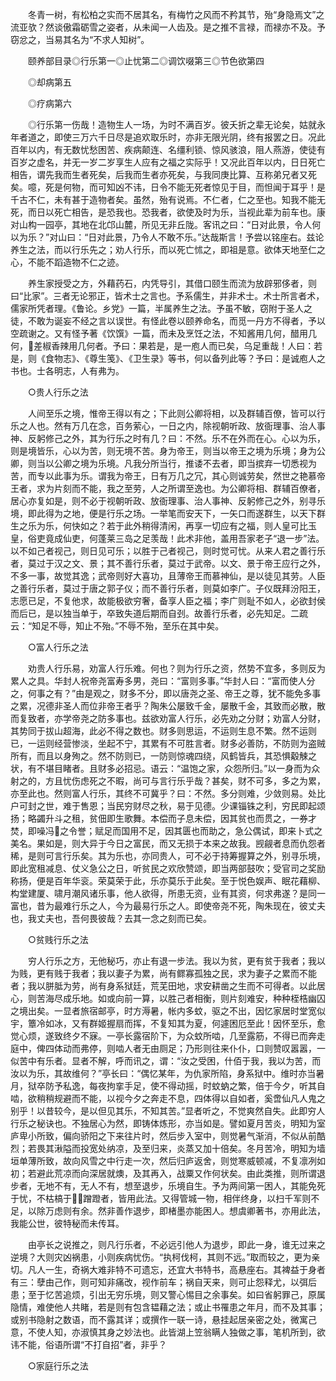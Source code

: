 <!-- { "loadSidebar": true } -->
　　冬青一树，有松柏之实而不居其名，有梅竹之风而不矜其节，殆“身隐焉文”之流亚欤？然谈傲霜砺雪之姿者，从未闻一人齿及。是之推不言禄，而禄亦不及。予窃忿之，当易其名为“不求人知树”。

　　颐养部目录◎行乐第一◎止忧第二◎调饮啜第三◎节色欲第四

　　◎却病第五

　　◎疗病第六

　　◎行乐第一伤哉！造物生人一场，为时不满百岁。彼夭折之辈无论矣，姑就永年者道之，即使三万六千日尽是追欢取乐时，亦非无限光阴，终有报罢之日。况此百年以内，有无数忧愁困苦、疾病颠连、名缰利锁、惊风骇浪，阻人燕游，使徒有百岁之虚名，并无一岁二岁享生人应有之福之实际乎！又况此百年以内，日日死亡相告，谓先我而生者死矣，后我而生者亦死矣，与我同庚比算、互称弟兄者又死矣。噫，死是何物，而可知凶不讳，日令不能无死者惊见于目，而怛闻于耳乎！是千古不仁，未有甚于造物者矣。虽然，殆有说焉。不仁者，仁之至也。知我不能无死，而日以死亡相告，是恐我也。恐我者，欲使及时为乐，当视此辈为前车也。康对山构一园亭，其地在北邙山麓，所见无非丘陇。客讯之曰：“日对此景，令人何以为乐？”对山曰：“日对此景，乃令人不敢不乐。”达哉斯言！予尝以铭座右。兹论养生之法，而以行乐先之；劝人行乐，而以死亡怵之，即祖是意。欲体天地至仁之心，不能不蹈造物不仁之迹。

　　养生家授受之方，外藉药石，内凭导引，其借口颐生而流为放辟邪侈者，则曰“比家”。三者无论邪正，皆术士之言也。予系儒生，并非术士。术士所言者术，儒家所凭者理。《鲁论。乡党》一篇，半属养生之法。予虽不敏，窃附于圣人之徒，不敢为诞妄不经之言以误世。有怪此卷以颐养命名，而觅一丹方不得者，予以空疏谢之。又有怪予著《饮馔》一篇，而未及烹饪之法，不知酱用几何，醋用几何，差椒香辣用几何者。予曰：果若是，是一庖人而已矣，乌足重哉！人曰：若是，则《食物志》、《尊生笺》、《卫生录》等书，何以备列此等？予曰：是诚庖人之书也。士各明志，人有弗为。

　　○贵人行乐之法

　　人间至乐之境，惟帝王得以有之；下此则公卿将相，以及群辅百僚，皆可以行乐之人也。然有万几在念，百务萦心，一日之内，除视朝听政、放衙理事、治人事神、反躬修己之外，其为行乐之时有几？曰：不然。乐不在外而在心。心以为乐，则是境皆乐，心以为苦，则无境不苦。身为帝王，则当以帝王之境为乐境；身为公卿，则当以公卿之境为乐境。凡我分所当行，推诿不去者，即当摈弃一切悉视为苦，而专以此事为乐。谓我为帝王，日有万几之冗，其心则诚劳矣，然世之艳慕帝王者，求为片刻而不能，我之至劳，人之所谓至逸也。为公卿将相、群辅百僚者，居心亦复如是，则不必于视朝听政、放衙理事、治人事神、反躬修己之外，别寻乐境，即此得为之地，便是行乐之场。一举笔而安天下，一矢口而遂群生，以天下群生之乐为乐，何快如之？若于此外稍得清闲，再享一切应有之福，则人皇可比玉皇，俗吏竟成仙吏，何蓬莱三岛之足羡哉！此术非他，盖用吾家老子“退一步”法。以不如己者视己，则日见可乐；以胜于己者视己，则时觉可忧。从来人君之善行乐者，莫过于汉之文、景；其不善行乐者，莫过于武帝。以文、景于帝王应行之外，不多一事，故觉其逸；武帝则好大喜功，且薄帝王而慕神仙，是以徒见其劳。人臣之善行乐者，莫过于唐之郭子仪；而不善行乐者，则莫如李广。子仪既拜汾阳王，志愿已足，不复他求，故能极欲穷奢，备享人臣之福；李广则耻不如人，必欲封侯而后已，是以独当单于，卒致失道后期而自刭。故善行乐者，必先知足。二疏云：“知足不辱，知止不殆。”不辱不殆，至乐在其中矣。

　　○富人行乐之法

　　劝贵人行乐易，劝富人行乐难。何也？则为行乐之资，然势不宜多，多则反为累人之具。华封人祝帝尧富寿多男，尧曰：“富则多事。”华封人曰：“富而使人分之，何事之有？”由是观之，财多不分，即以唐尧之圣、帝王之尊，犹不能免多事之累，况德非圣人而位非帝王者乎？陶朱公屡致千金，屡散千金，其致而必散，散而复致者，亦学帝尧之防多事也。兹欲劝富人行乐，必先劝之分财；劝富人分财，其势同于拔山超海，此必不得之数也。财多则思运，不运则生息不繁。然不运则已，一运则经营惨淡，坐起不宁，其累有不可胜言者。财多必善防，不防则为盗贼所有，而且以身殉之。然不防则已，一防则惊魂四绕，风鹤皆兵，其恐惧觳觫之状，有不堪目睹者。且财多必招忌。语云：“温饱之家，众怨所归。”以一身而为众射之的，方且忧伤虑死之不暇，尚可与言行乐乎哉？甚矣，财不可多，多之为累，亦至此也。然则富人行乐，其终不可冀乎？曰：不然。多分则难，少敛则易。处比户可封之世，难于售恩；当民穷财尽之秋，易于见德。少课锱铢之利，穷民即起颂扬；略蠲升斗之租，贫佃即生歌舞。本偿而子息未偿，因其贫也而贯之，一券才焚，即噪冯之令誉；赋足而国用不足，因其匮也而助之，急公偶试，即来卜式之美名。果如是，则大异于今日之富民，而又无损于本来之故我。觊觎者息而仇怨者稀，是则可言行乐矣。其为乐也，亦同贵人，可不必于持筹握算之外，别寻乐境，即此宽租减息、仗义急公之日，听贫民之欢欣赞颂，即当两部鼓吹；受官司之奖励称扬，便是百年华衮。荣莫荣于此，乐亦莫乐于此矣。至于悦色娱声、眠花藉柳、构堂建厦、啸月潮风诸乐事，他人欲得，所患无资，业有其资，何求弗遂？是同一富也，昔为最难行乐之人，今为最易行乐之人。即使帝尧不死，陶朱现在，彼丈夫也，我丈夫也，吾何畏彼哉？去其一念之刻而已矣。

　　○贫贱行乐之法

　　穷人行乐之方，无他秘巧，亦止有退一步法。我以为贫，更有贫于我者；我以为贱，更有贱于我者；我以妻子为累，尚有鳏寡孤独之民，求为妻子之累而不能者；我以胼胝为劳，尚有身系狱廷，荒芜田地，求安耕凿之生而不可得者。以此居心，则苦海尽成乐地。如或向前一算，以胜己者相衡，则片刻难安，种种桎梏幽囚之境出矣。一显者旅宿邮亭，时方溽暑，帐内多蚊，驱之不出，因忆家居时堂宽似宇，簟冷如冰，又有群姬握扇而挥，不复知其为夏，何遽困厄至此！因怀至乐，愈觉心烦，遂致终夕不寐。一亭长露宿阶下，为众蚊所啮，几至露筋，不得已而奔走庭中，俾四体动而弗停，则啮人者无由厕足；乃形则往来仆仆，口则赞叹嚣嚣，一似苦中有乐者。显者不解，呼而讯之，谓：“汝之受困，什佰于我，我以为苦，而汝以为乐，其故维何？”亭长曰：“偶忆某年，为仇家所陷，身系狱中。维时亦当暑月，狱卒防予私逸，每夜拘挛手足，使不得动摇，时蚊蚋之繁，倍于今夕，听其自啮，欲稍稍规避而不能，以视今夕之奔走不息，四体得以自如者，奚啻仙凡人鬼之别乎！以昔较今，是以但见其乐，不知其苦。”显者听之，不觉爽然自失。此即穷人行乐之秘诀也。不独居心为然，即铸体炼形，亦当如是。譬如夏月苦炎，明知为室庐卑小所致，偏向骄阳之下来往片时，然后步入室中，则觉暑气渐消，不似从前酷烈；若畏其湫隘而投宽处纳凉，及至归来，炎蒸又加十倍矣。冬月苦冷，明知为墙垣单薄所致，故向风雪之中行走一次，然后归庐返舍，则觉寒威顿减，不复凛冽如初；若避此荒凉而向深居就燠，及其再入，战粟又作何状矣。由此类推，则所谓退步者，无地不有，无人不有，想至退步，乐境自生。予为两间第一困人，其能免死于忧，不枯槁于蹭蹬者，皆用此法。又得管城一物，相伴终身，以扫千军则不足，以除万虑则有余。然非善作退步，即楮墨亦能困人。想虞卿著书，亦用此法，我能公世，彼特秘而未传耳。

　　由亭长之说推之，则凡行乐者，不必远引他人为退步，即此一身，谁无过来之逆境？大则灾凶祸患，小则疾病忧伤。“执柯伐柯，其则不远。”取而较之，更为亲切。凡人一生，奇祸大难非特不可遗忘，还宜大书特书，高悬座右。其裨益于身者有三：孽由己作，则可知非痛改，视作前车；祸自天来，则可止怨释尤，以弭后患；至于忆苦追烦，引出无穷乐境，则又警心惕目之余事矣。如曰省躬罪己，原属隐情，难使他人共睹，若是则有包含韫藉之法；或止书罹患之年月，而不及其事；或别书隐射之数语，而不露其详；或撰作一联一诗，悬挂起居亲密之处，微寓己意，不使人知，亦淑慎其身之妙法也。此皆湖上笠翁瞒人独做之事，笔机所到，欲讳不能，俗语所谓“不打自招”者，非乎？

　　○家庭行乐之法

